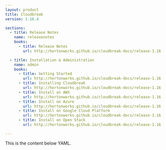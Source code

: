 ```yaml
---
layout: product
title: Cloudbreak
version: 1.16.4

sections:
  - title: Release Notes
    name: releasenotes
    books:
      - title: Release Notes
        url: http://hortonworks.github.io/cloudbreak-docs/release-1.16.4/releasenotes/

  - title: Installation & Administration
    name: admin
    books:
      - title: Getting Started
        url: http://hortonworks.github.io/cloudbreak-docs/release-1.16.4/
      - title: Installing Cloudbreak
        url: http://hortonworks.github.io/cloudbreak-docs/release-1.16.4/onprem/
      - title: Install on AWS
        url: http://hortonworks.github.io/cloudbreak-docs/release-1.16.4/aws/
      - title: Install on Azure
        url: http://hortonworks.github.io/cloudbreak-docs/release-1.16.4/azure/
      - title: Install on Google Cloud Platform
        url: http://hortonworks.github.io/cloudbreak-docs/release-1.16.4/gcp/
      - title: Install on Open Stack
        url: http://hortonworks.github.io/cloudbreak-docs/release-1.16.4/openstack/

---
```


This is the content below YAML.
